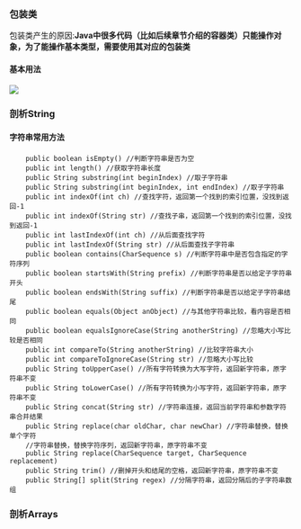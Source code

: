 ### 包装类

包装类产生的原因:**Java中很多代码（比如后续章节介绍的容器类）只能操作对象，为了能操作基本类型，需要使用其对应的包装类**

#### 基本用法

![](https://cdn.nlark.com/yuque/0/2022/png/25651796/1669561578091-5083977f-9140-411f-8e9f-bf206e0db03e.png)

  

### 剖析String

#### 字符串常用方法

        public boolean isEmpty() //判断字符串是否为空
        public int length() //获取字符串长度
        public String substring(int beginIndex) //取子字符串
        public String substring(int beginIndex, int endIndex) //取子字符串
        public int indexOf(int ch) //查找字符，返回第一个找到的索引位置，没找到返回-1
        public int indexOf(String str) //查找子串，返回第一个找到的索引位置，没找到返回-1
        public int lastIndexOf(int ch) //从后面查找字符
        public int lastIndexOf(String str) //从后面查找子字符串
        public boolean contains(CharSequence s) //判断字符串中是否包含指定的字符序列
        public boolean startsWith(String prefix) //判断字符串是否以给定子字符串开头
        public boolean endsWith(String suffix) //判断字符串是否以给定子字符串结尾
        public boolean equals(Object anObject) //与其他字符串比较，看内容是否相同
        public boolean equalsIgnoreCase(String anotherString) //忽略大小写比较是否相同
        public int compareTo(String anotherString) //比较字符串大小
        public int compareToIgnoreCase(String str) //忽略大小写比较
        public String toUpperCase() //所有字符转换为大写字符，返回新字符串，原字符串不变
        public String toLowerCase() //所有字符转换为小写字符，返回新字符串，原字符串不变
        public String concat(String str) //字符串连接，返回当前字符串和参数字符串合并结果
        public String replace(char oldChar, char newChar) //字符串替换，替换单个字符
        //字符串替换，替换字符序列，返回新字符串，原字符串不变
        public String replace(CharSequence target, CharSequence replacement)
        public String trim() //删掉开头和结尾的空格，返回新字符串，原字符串不变
        public String[] split(String regex) //分隔字符串，返回分隔后的子字符串数组

### 剖析Arrays